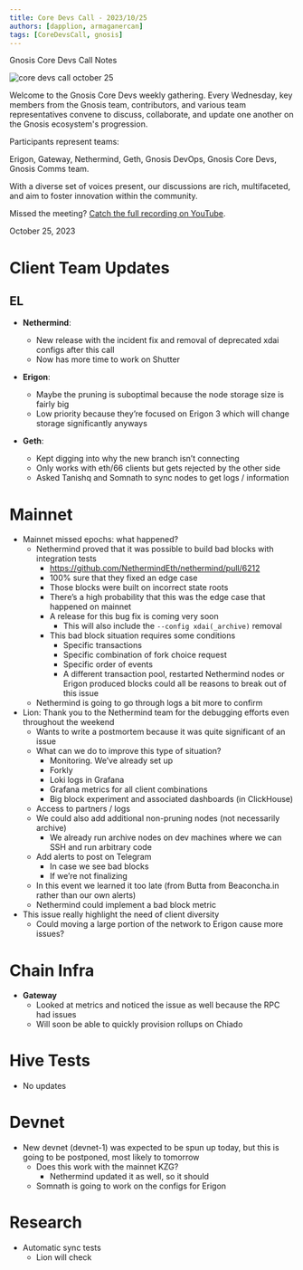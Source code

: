 ```yaml
---
title: Core Devs Call - 2023/10/25
authors: [dapplion, armaganercan]
tags: [CoreDevsCall, gnosis]
---
```


Gnosis Core Devs Call Notes

![core devs call october 25](https://github.com/gnosischain/documentation-1/assets/75987728/2c9a5982-9b48-44b6-b24a-58ff67c2c33e)

Welcome to the Gnosis Core Devs weekly gathering. Every Wednesday, key members from the Gnosis team, contributors, and various team representatives convene to discuss, collaborate, and update one another on the Gnosis ecosystem's progression.

Participants represent teams:

Erigon, Gateway, Nethermind, Geth, Gnosis DevOps, Gnosis Core Devs, Gnosis Comms team.

With a diverse set of voices present, our discussions are rich, multifaceted, and aim to foster innovation within the community.

Missed the meeting? [Catch the full recording on YouTube](https://youtu.be/gcpeO4PxILw).

October 25, 2023

# Client Team Updates
## EL

* **Nethermind**: 
  * New release with the incident fix and removal of deprecated xdai configs after this call
  * Now has more time to work on Shutter

* **Erigon**: 
  * Maybe the pruning is suboptimal because the node storage size is fairly big
  * Low priority because they’re focused on Erigon 3 which will change storage significantly anyways

* **Geth**:
  * Kept digging into why the new branch isn’t connecting
  * Only works with eth/66 clients but gets rejected by the other side
  * Asked Tanishq and Somnath to sync nodes to get logs / information


# Mainnet

* Mainnet missed epochs: what happened?
  * Nethermind proved that it was possible to build bad blocks with integration tests
    * https://github.com/NethermindEth/nethermind/pull/6212
    * 100% sure that they fixed an edge case
    * Those blocks were built on incorrect state roots
    * There’s a high probability that this was the edge case that happened on mainnet
    * A release for this bug fix is coming very soon
      * This will also include the `--config xdai(_archive)` removal
    * This bad block situation requires some conditions
      * Specific transactions
      * Specific combination of fork choice request
      * Specific order of events
      * A different transaction pool, restarted Nethermind nodes or Erigon produced blocks could all be reasons to break out of this issue
   * Nethermind is going to go through logs a bit more to confirm
 * Lion: Thank you to the Nethermind team for the debugging efforts even throughout the weekend
   * Wants to write a postmortem because it was quite significant of an issue
   * What can we do to improve this type of situation?
     * Monitoring. We’ve already set up
     * Forkly
     * Loki logs in Grafana
     * Grafana metrics for all client combinations
     * Big block experiment and associated dashboards (in ClickHouse)
   * Access to partners / logs
   * We could also add additional non-pruning nodes (not necessarily archive)
     * We already run archive nodes on dev machines where we can SSH and run arbitrary code
   * Add alerts to post on Telegram
     * In case we see bad blocks
     * If we’re not finalizing
   * In this event we learned it too late (from Butta from Beaconcha.in rather than our own alerts)
   * Nethermind could implement a bad block metric
* This issue really highlight the need of client diversity
  * Could moving a large portion of the network to Erigon cause more issues?

# Chain Infra

* **Gateway**
  * Looked at metrics and noticed the issue as well because the RPC had issues
  * Will soon be able to quickly provision rollups on Chiado

# Hive Tests

* No updates

# Devnet

* New devnet (devnet-1) was expected to be spun up today, but this is going to be postponed, most likely to tomorrow
  * Does this work with the mainnet KZG?
    * Nethermind updated it as well, so it should
  * Somnath is going to work on the configs for Erigon

# Research
 
* Automatic sync tests
  * Lion will check






















